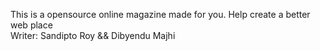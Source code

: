 
This is a opensource online magazine made for you.
Help create a better web place
</br>
Writer: Sandipto Roy && Dibyendu Majhi
